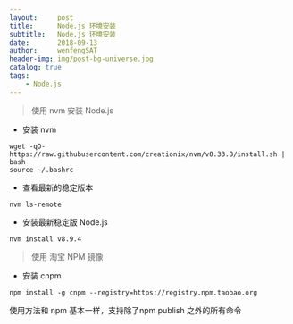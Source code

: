 ```yaml
---
layout:     post
title:      Node.js 环境安装
subtitle:   Node.js 环境安装
date:       2018-09-13
author:     wenfengSAT
header-img: img/post-bg-universe.jpg
catalog: true
tags:
    - Node.js
---
```



> 使用 nvm 安装 Node.js

+ 安装 nvm
```
wget -qO- https://raw.githubusercontent.com/creationix/nvm/v0.33.8/install.sh | bash
source ~/.bashrc
```
    
+ 查看最新的稳定版本
```
nvm ls-remote
```

+ 安装最新稳定版 Node.js
```
nvm install v8.9.4
```

> 使用 淘宝 NPM 镜像

+ 安装 cnpm 
```
npm install -g cnpm --registry=https://registry.npm.taobao.org
```

使用方法和 npm 基本一样，支持除了npm publish 之外的所有命令

















